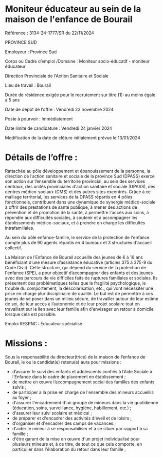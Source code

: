 # Moniteur éducateur au sein de la maison de l'enfance de Bourail

Référence : 3134-24-1777/SR du 22/11/2024

PROVINCE SUD

Employeur : Province Sud

Corps ou Cadre d’emploi /Domaine : Moniteur socio-éducatif - moniteur éducateur

Direction Provinciale de l'Action Sanitaire et Sociale

Lieu de travail : Bourail

Durée de résidence exigée pour le recrutement sur titre (1): au moins égale à 5 ans

Date de dépôt de l’offre : Vendredi 22 novembre 2024

Poste à pourvoir : Immédiatement

Date limite de candidature : Vendredi 24 janvier 2024

Modification de la date de clôture initialement prévue le 13/01/2024

# Détails de l’offre :

Rattachée au pôle développement et épanouissement de la personne, la direction de l’action sanitaire et sociale de la province Sud (DPASS) exerce son action sur l’ensemble du territoire provincial, au sein des services centraux, des unités provinciales d'action sanitaire et sociale (UPASS), des centres médico-sociaux (CMS) et des autres sites excentrés. Grâce à ce maillage territorial, les services de la DPASS répartis en 4 pôles fonctionnels, contribuent dans une dynamique de synergie médico-sociale à offrir des prestations de santé publique, à mener des actions de prévention et de promotion de la santé, à permettre l'accès aux soins, à répondre aux difficultés sociales, à soutenir et à accompagner les établissements médico-sociaux, et à prendre en charge les difficultés intrafamiliales.

Au sein du pôle enfance-famille, le service de la protection de l'enfance compte plus de 90 agents répartis en 4 bureaux et 3 structures d'accueil collectif.

La Maison de l’Enfance de Bourail accueille des jeunes de 6 à 16 ans bénéficiant d’une mesure d’assistance éducative (articles 375 à 375-9 du Code Civil). Cette structure, qui dépend du service de la protection de l'enfance (SPE), a pour objectif d’accompagner des enfants et des jeunes avec des parcours de vie difficiles faits de ruptures familiales et sociales. Ils présentent des problématiques telles que la fragilité psychologique, le trouble du comportement, la déscolarisation, etc., qui vont nécessiter une prise en charge pluridisciplinaire de qualité. Le but est de permettre à ces jeunes de se poser dans un milieu sécure, de travailler autour de leur estime de soi, de leur accès à l’autonomie et de leur projet scolaire tout en travaillant sur le lien avec leur famille afin d'envisager un retour à domicile lorsque cela est possible.

Emploi RESPNC : Éducateur spécialisé

# Missions :

Sous la responsabilité du directeur(trice) de la maison de l’enfance de Bourail, le ou la candidat(e) retenu(e) aura pour missions :

- d’assurer le suivi des enfants et adolescents confiés à l’Aide Sociale à l’Enfance dans le cadre de placement en établissement ;
- de mettre en œuvre l’accompagnement social des familles des enfants suivis ;
- de participer à la prise en charge de l'ensemble des mineurs accueillis au foyer ;
- d'assurer l'encadrement d'un groupe de mineurs dans la vie quotidienne (éducation, soins, surveillance, hygiène, habillement, etc.) ;
- d'assurer leur suivi scolaire et médical ;
- de préparer et d'encadrer des activités d'éveil et de loisirs ;
- d'organiser et d'encadrer des camps de vacances ;
- d'aider le mineur à se responsabiliser et à se situer par rapport à sa famille ;
- d'être garant de la mise en œuvre d'un projet individualisé pour plusieurs mineurs et, à ce titre, de tout ce que cela comporte, en particulier dans l'élaboration du retour dans leur famille ;